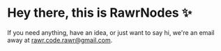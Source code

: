 # Hey there, this is RawrNodes ✨

If you need anything, have an idea, or just want to say hi, we're an email away at <rawr.code.rawr@gmail.com>.
